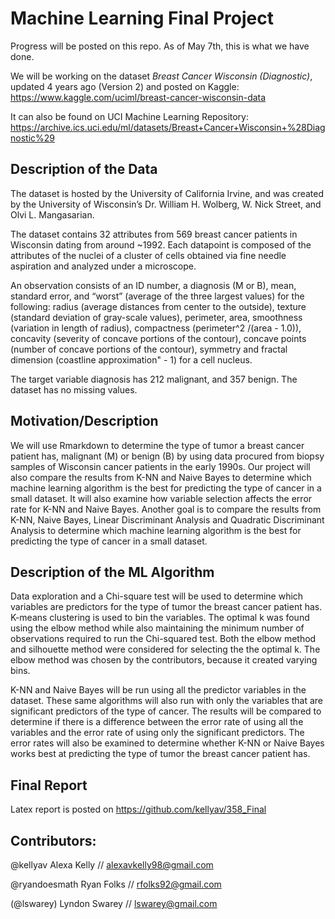 # Machine Learning Final Project
Progress will be posted on this repo. As of May 7th, this is what we have done. 

We will be working on the dataset *Breast Cancer Wisconsin (Diagnostic)*,  updated 4 years ago (Version 2) and posted on Kaggle: 
https://www.kaggle.com/uciml/breast-cancer-wisconsin-data

It can also be found on UCI Machine Learning Repository: https://archive.ics.uci.edu/ml/datasets/Breast+Cancer+Wisconsin+%28Diagnostic%29


## Description of the Data
The dataset is hosted by the University of California Irvine, and was created by the University of Wisconsin’s Dr. William H. Wolberg, W. Nick Street, and Olvi L. Mangasarian. 

The dataset contains 32 attributes from 569 breast cancer patients in Wisconsin dating from around ~1992. Each datapoint is composed of the attributes of the nuclei of a cluster of cells obtained via fine needle aspiration and analyzed under a microscope. 

An observation consists of an ID number, a diagnosis (M or B), mean, standard error, and “worst” (average of the three largest values) for the following: radius (average distances from center to the outside), texture (standard deviation of gray-scale values), perimeter, area, smoothness (variation in length of radius), compactness (perimeter^2 /(area - 1.0)), concavity (severity of concave portions of the contour), concave points (number of concave portions of the contour), symmetry and fractal dimension (coastline approximation" - 1) for a cell nucleus. 

The target variable diagnosis has 212 malignant, and 357 benign. The dataset has no missing values.          


## Motivation/Description
We will use Rmarkdown to determine the type of tumor a breast cancer patient has, malignant (M) or benign (B) by using data procured from biopsy samples of Wisconsin cancer patients in the early 1990s. Our project will also compare the results from K-NN and Naive Bayes to determine which machine learning algorithm is the best for predicting the type of cancer in a small dataset. It will also examine how variable selection affects the error rate for K-NN and Naive Bayes. Another goal is to compare the results from K-NN, Naive Bayes, Linear Discriminant Analysis and Quadratic Discriminant Analysis to determine which machine learning algorithm is the best for predicting the type of cancer in a small dataset. 


## Description of the ML Algorithm
Data exploration and a Chi-square test will be used to determine which variables are predictors for the type of tumor the breast cancer patient has. K-means clustering is used to bin the variables. The optimal k was found using the elbow 
method while also maintaining the minimum number of observations required to run the 
Chi-squared test. Both the elbow method and silhouette method were considered for selecting the
the optimal k. The elbow method was chosen by the contributors, because it created varying bins. 

K-NN and Naive Bayes will be run using all the predictor variables in the dataset. These same algorithms will also run with only the variables that are significant predictors of the type of cancer. The results will be compared to determine if there is a difference between the error rate of using all the variables and the error rate of using only the significant predictors. The error rates will also be examined to determine whether K-NN or Naive Bayes works best at predicting the type of tumor the breast cancer patient has.

## Final Report
Latex report is posted on https://github.com/kellyav/358_Final 


## Contributors: 
@kellyav Alexa Kelly // alexavkelly98@gmail.com

@ryandoesmath Ryan Folks // rfolks92@gmail.com

(@lswarey) Lyndon Swarey // lswarey@gmail.com
